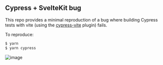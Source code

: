 ## Cypress + SvelteKit bug

This repo provides a minimal reproduction of a bug where building Cypress tests with vite (using the [cypress-vite](https://github.com/mammadataei/cypress-vite) plugin) fails.

To reproduce:

```sh
$ yarn
$ yarn cypress
```

![image](https://user-images.githubusercontent.com/3579673/203386072-a610b635-acb6-41aa-98ae-010fdd5802e2.png)
